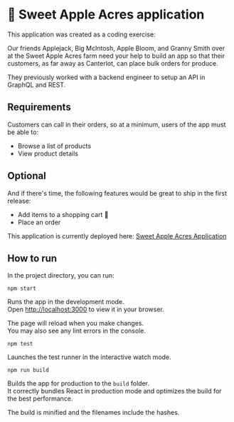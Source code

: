 # 🍎 Sweet Apple Acres application
This application was created as a coding exercise:

Our friends Applejack, Big McIntosh, Apple Bloom, and Granny Smith over at the Sweet Apple Acres farm need your help to build an app so that their customers, as far away as Canterlot, can place bulk orders for produce.

They previously worked with a backend engineer to setup an API in GraphQL and REST.

## Requirements
Customers can call in their orders, so at a minimum, users of the app must be able to:

* Browse a list of products
* View product details

## Optional
And if there's time, the following features would be great to ship in the first release:

* Add items to a shopping cart 🛒
* Place an order

This application is currently deployed here: [Sweet Apple Acres Application](http://3.227.8.130/sweet_apple_acres/)



## How to run

In the project directory, you can run:

`npm start`

Runs the app in the development mode.\
Open [http://localhost:3000](http://localhost:3000) to view it in your browser.

The page will reload when you make changes.\
You may also see any lint errors in the console.

`npm test`

Launches the test runner in the interactive watch mode.

`npm run build`

Builds the app for production to the `build` folder.\
It correctly bundles React in production mode and optimizes the build for the best performance.

The build is minified and the filenames include the hashes.


